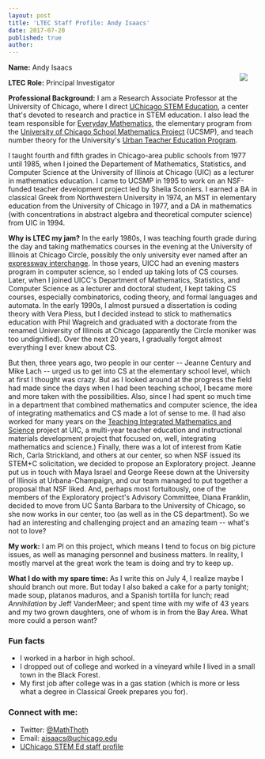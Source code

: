 ```yaml
---
layout: post
title: 'LTEC Staff Profile: Andy Isaacs'
date: 2017-07-20
published: true
author:
---
```


<img src="{{ site.images }}/blog/andy_isaacs-2.jpg" style="float:right;padding:20px;"> 

**Name:** Andy Isaacs

**LTEC Role:** Principal Investigator

**Professional Background:** I am a Research Associate Professor at the University of Chicago, where I direct [UChicago STEM Education](http://stemeducation.uchicago.edu/), a center that's devoted to research and practice in STEM education. I also lead the team responsible for [Everyday Mathematics](http://everydaymath.uchicago.edu/), the elementary program from the [University of Chicago School Mathematics Project](http://ucsmp.uchicago.edu/) (UCSMP), and teach number theory for the University's [Urban Teacher Education Program](https://utep.uchicago.edu/).

I taught fourth and fifth grades in Chicago-area public schools from 1977 until 1985, when I joined the Departement of Mathematics, Statistics, and Computer Science at the University of Illinois at Chicago (UIC) as a lecturer in mathematics education. I came to UCSMP in 1995 to work on an NSF-funded teacher development project led by Shelia Sconiers. I earned a BA in classical Greek from Northwestern University in 1974, an MST in elementary education from the University of Chicago in 1977, and a DA in mathematics (with concentrations in abstract algebra and theoretical computer science) from UIC in 1994.

<!--excerpt-->

**Why is LTEC my jam?** In the early 1980s, I was teaching fourth grade during the day and taking mathematics courses in the evening at the University of Illinois at Chicago Circle, possibly the only university ever named after an [expressway interchange](http://circleinterchange.org/about/). In those years, UICC had an evening masters program in computer science, so I ended up taking lots of CS courses. Later, when I joined UICC's Department of Mathematics, Statistics, and Computer Science as a lecturer and doctoral student, I kept taking CS courses, especially combinatorics, coding theory, and formal languages and automata. In the early 1990s, I almost pursued a dissertation is coding theory with Vera Pless, but I decided instead to stick to mathematics education with Phil Wagreich and graduated with a doctorate from the renamed University of Illinois at Chicago (apparently the Circle moniker was too undignified). Over the next 20 years, I gradually forgot almost everything I ever knew about CS.

But then, three years ago, two people in our center -- Jeanne Century and Mike Lach -- urged us to get into CS at the elementary school level, which at first I thought was crazy. But as I looked around at the progress the field had made since the days when I had been teaching school, I became more and more taken with the possibilities. Also, since I had spent so much time in a department that combined mathematics and computer science, the idea of integrating mathematics and CS made a lot of sense to me. (I had also worked for many years on the [Teaching Integrated Mathematics and Science](http://www.lsri.uic.edu/institute/project/teaching-integrated-mathematics-and-science-tims-math-trailblazers) project at UIC, a multi-year teacher education and instructional materials development project that focused on, well, integrating mathematics and science.) Finally, there was a lot of interest from Katie Rich, Carla Strickland, and others at our center, so when NSF issued its STEM+C solicitation, we decided to propose an Exploratory project. Jeanne put us in touch with Maya Israel and George Reese down at the University of Illinois at Urbana-Champaign, and our team managed to put together a proposal that NSF liked. And, perhaps most fortuitously, one of the members of the Exploratory project's Advisory Committee, Diana Franklin, decided to move from UC Santa Barbara to the University of Chicago, so she now works in our center, too (as well as in the CS department). So we had an interesting and challenging project and an amazing team -- what's not to love?

**My work:** I am PI on this project, which means I tend to focus on big picture issues, as well as managing personnel and business matters. In reality, I mostly marvel at the great work the team is doing and try to keep up.

**What I do with my spare time:** As I write this on July 4, I realize maybe I should branch out more. But today I also baked a cake for a party tonight; made soup, platanos maduros, and a Spanish tortilla for lunch; read *Annihilation* by Jeff VanderMeer; and spent time with my wife of 43 years and my two grown daughters, one of whom is in from the Bay Area. What more could a person want?

### Fun facts ###
* I worked in a harbor in high school.
* I dropped out of college and worked in a vineyard while I lived in a small town in the Black Forest. 
* My first job after college was in a gas station (which is more or less what a degree in Classical Greek prepares you for).

### Connect with me: ###
* Twitter: [@MathThoth](https://twitter.com/MathThoth)
* Email: [aisaacs@uchicago.edu](mailto:aisaacs@uchicago.edu)
* [UChicago STEM Ed staff profile](http://stemeducation.uchicago.edu/staff/?data-target-rollout-thumb-id=andy-isaacs)
